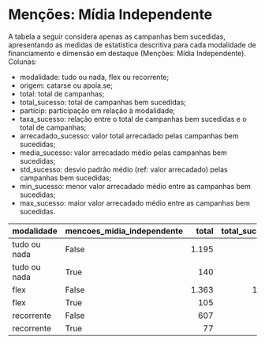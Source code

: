 # Menções: Mídia Independente

A tabela a seguir considera apenas as campanhas bem sucedidas, apresentando as medidas
de estatística descritiva para cada modalidade de financiamento e dimensão em destaque
(Menções: Mídia Independente). Colunas:
- modalidade: tudo ou nada, flex ou recorrente;
- origem: catarse ou apoia.se;
- total: total de campanhas;
- total_sucesso: total de campanhas bem sucedidas;
- particip: participação em relação à modalidade;
- taxa_sucesso: relação entre o total de campanhas bem sucedidas e o total de campanhas;
- arrecadado_sucesso: valor total arrecadado pelas campanhas bem sucedidas;
- media_sucesso: valor arrecadado médio pelas campanhas bem sucedidas;
- std_sucesso: desvio padrão médio (ref: valor arrecadado) pelas campanhas bem sucedidas;
- min_sucesso: menor valor arrecadado médio entre as campanhas bem sucedidas;
- max_sucesso: maior valor arrecadado médio entre as campanhas bem sucedidas.


| modalidade   | mencoes_midia_independente   |   total |   total_sucesso |   particip |   taxa_sucesso |   arrecadado_sucesso |   media_sucesso |   std_sucesso |   min_sucesso |   max_sucesso |
|:-------------|:-----------------------------|--------:|----------------:|-----------:|---------------:|---------------------:|----------------:|--------------:|--------------:|--------------:|
| tudo ou nada | False                        |    1.195 |             733 |     8.951,3 |         6.133,9 |          19.844.396,73 |        27.072,85 |      42.641,35 |         41,82 |     679.297,66 |
| tudo ou nada | True                         |     140 |              97 |     1.048,7 |         6.928,6 |           4.218.883,10 |        43.493,64 |      57.897,48 |       1.405,43 |     264.585,91 |
| flex         | False                        |    1.363 |            1.283 |     9.284,7 |         9.413,1 |          16.638.713,83 |        12.968,60 |      34.573,22 |         10,77 |     708.972,78 |
| flex         | True                         |     105 |             100 |      715,3 |         9.523,8 |           1.723.418,10 |        17.234,18 |      24.079,23 |         42,01 |     133.783,37 |
| recorrente   | False                        |     607 |             134 |     8.874,3 |         2.207,6 |             34.891,86 |          260,39 |        550,02 |          1,09 |       3.475,05 |
| recorrente   | True                         |      77 |              18 |     1.125,7 |         2.337,7 |              8.295,10 |          460,84 |       1.164,13 |          5,26 |       5.087,08 |
